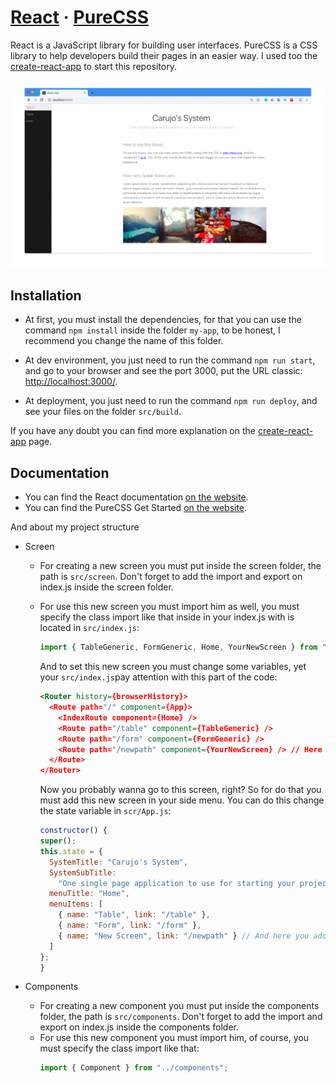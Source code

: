 # [React](https://reactjs.org/) &middot; [PureCSS](https://purecss.io/)

React is a JavaScript library for building user interfaces. PureCSS is a CSS library to help developers build their pages in an easier way.
I used too the [create-react-app](https://facebook.github.io/create-react-app/docs/getting-started) to start this repository.


![Gif](https://github.com/mcarujo/System-React/blob/master/react.gif)


## Installation

- At first, you must install the dependencies,
  for that you can use the command `npm install` inside the folder `my-app`, to be honest, I recommend you change the name of this folder.

- At dev environment, you just need to run the command `npm run start`, and go to your browser and see the port 3000, put the URL classic: [http://localhost:3000/](http://localhost:3000/).

- At deployment, you just need to run the command `npm run deploy`, and see your files on the folder `src/build`.

If you have any doubt you can find more explanation on the [create-react-app](https://facebook.github.io/create-react-app/docs/getting-started) page.

## Documentation

- You can find the React documentation [on the website](https://reactjs.org/docs).
- You can find the PureCSS Get Started [on the website](https://purecss.io/start/).

And about my project structure

- Screen

  - For creating a new screen you must put inside the screen folder, the path is `src/screen`. Don't forget to add the import and export on index.js inside the screen folder.
  - For use this new screen you must import him as well, you must specify the class import like that inside in your index.js with is located in `src/index.js`:

    ```jsx
    import { TableGeneric, FormGeneric, Home, YourNewScreen } from "./screen";
    ```

    And to set this new screen you must change some variables, yet your `src/index.js`pay attention with this part of the code:

    ```xml
    <Router history={browserHistory}>
      <Route path="/" component={App}>
        <IndexRoute component={Home} />
        <Route path="/table" component={TableGeneric} />
        <Route path="/form" component={FormGeneric} />
        <Route path="/newpath" component={YourNewScreen} /> // Here comes your new line
      </Route>
    </Router>
    ```

    Now you probably wanna go to this screen, right? So for do that you must add this new screen in your side menu. You can do this change the state variable in `scr/App.js`:

    ```js
    constructor() {
    super();
    this.state = {
      SystemTitle: "Carujo's System",
      SystemSubTitle:
        "One single page application to use for starting your project",
      menuTitle: "Home",
      menuItems: [
        { name: "Table", link: "/table" },
        { name: "Form", link: "/form" },
        { name: "New Screen", link: "/newpath" } // And here you add a new item in your side menu
      ]
    };
    }
    ```

- Components
  - For creating a new component you must put inside the components folder, the path is `src/components`. Don't forget to add the import and export on index.js inside the components folder.
  - For use this new component you must import him, of course, you must specify the class import like that:
    ```jsx
    import { Component } from "../components";
    ```
